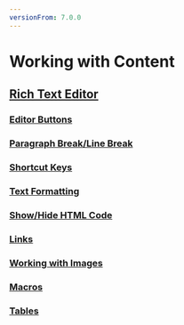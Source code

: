 ```yaml
---
versionFrom: 7.0.0
---
```


# Working with Content

## [Rich Text Editor](Rich-Text-Editor.md)

### [Editor Buttons](Rich-Text-Editor#editor-buttons)

### [Paragraph Break/Line Break](Rich-Text-Editor#paragraph-break-line-break)

### [Shortcut Keys](Rich-Text-Editor#shortcut-keys)

### [Text Formatting](Rich-Text-Editor#text-formatting)

### [Show/Hide HTML Code](Rich-Text-Editor#show-hide-html-code)

### [Links](Rich-Text-Editor#links)

### [Working with Images](Rich-Text-Editor#working-with-images)

### [Macros](Rich-Text-Editor#macros)

### [Tables](Rich-Text-Editor#tables)
